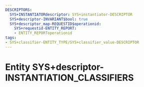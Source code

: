 ```yaml
---
DESCRIPTORS:
  SYS+INSTANTIATORdescriptor: SYS+instantiator-DESCRIPTOR
  SYS+descriptor-INVARIANT$bool: true
  SYS+descriptor_map-REQUESTID$operationid:
    SYS+requestid-ENTITY_REPORT:
    - ENTITY_REPORToperationid
tags:
- SYS+classifier-ENTITY_TYPE/SYS+classifier_value-DESCRIPTOR
---
```

# Entity SYS+descriptor-INSTANTIATION_CLASSIFIERS

